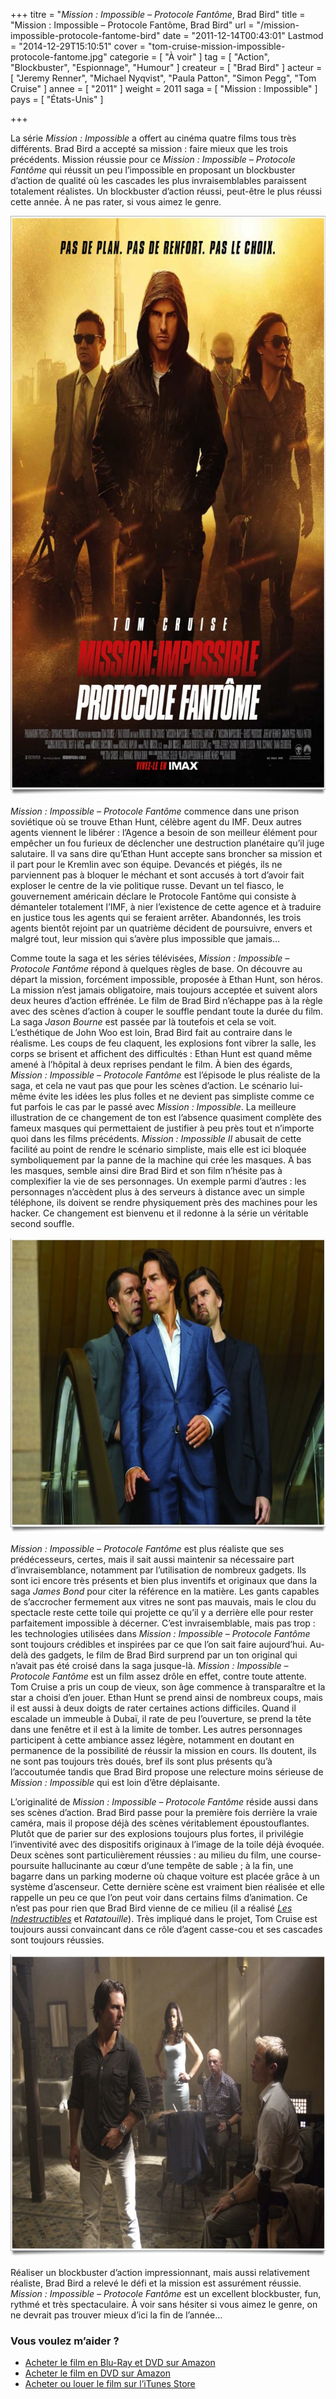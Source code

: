 +++
titre = "<em>Mission : Impossible &#8211; Protocole Fantôme</em>, Brad Bird"
title = "Mission : Impossible &#8211; Protocole Fantôme, Brad Bird"
url = "/mission-impossible-protocole-fantome-bird"
date = "2011-12-14T00:43:01"
Lastmod = "2014-12-29T15:10:51"
cover = "tom-cruise-mission-impossible-protocole-fantome.jpg"
categorie = [ "À voir" ]
tag = [ "Action", "Blockbuster", "Espionnage", "Humour" ]
createur = [ "Brad Bird" ]
acteur = [ "Jeremy Renner", "Michael Nyqvist", "Paula Patton", "Simon Pegg", "Tom Cruise" ]
annee = [ "2011" ]
weight = 2011
saga = [ "Mission : Impossible" ]
pays = [ "États-Unis" ]

+++

<p>La série <em>Mission : Impossible</em> a offert au cinéma quatre films tous très différents. Brad Bird a accepté sa mission : faire mieux que les trois précédents. Mission réussie pour ce <em>Mission : Impossible &#8211; Protocole Fantôme</em> qui réussit un peu l&rsquo;impossible en proposant un blockbuster d&rsquo;action de qualité où les cascades les plus invraisemblables paraissent totalement réalistes. Un blockbuster d&rsquo;action réussi, peut-être le plus réussi cette année. À ne pas rater, si vous aimez le genre.</p>
<a href="http://www.allocine.fr/film/fichefilm_gen_cfilm=147454.html"><img class="aligncenter" style="border-style: initial; border-color: initial; border-width: 0px;" src="mission-impossible-protocole-fantome-bird.jpg" alt="Mission impossible protocole fantome bird" width="690" height="927" border="0" /></a>
<p><em>Mission : Impossible &#8211; Protocole Fantôme</em> commence dans une prison soviétique où se trouve Ethan Hunt, célèbre agent du IMF. Deux autres agents viennent le libérer : l&rsquo;Agence a besoin de son meilleur élément pour empêcher un fou furieux de déclencher une destruction planétaire qu&rsquo;il juge salutaire. Il va sans dire qu&rsquo;Ethan Hunt accepte sans broncher sa mission et il part pour le Kremlin avec son équipe. Devancés et piégés, ils ne parviennent pas à bloquer le méchant et sont accusés à tort d&rsquo;avoir fait exploser le centre de la vie politique russe. Devant un tel fiasco, le gouvernement américain déclare le Protocole Fantôme qui consiste à démanteler totalement l&rsquo;IMF, à nier l&rsquo;existence de cette agence et à traduire en justice tous les agents qui se feraient arrêter. Abandonnés, les trois agents bientôt rejoint par un quatrième décident de poursuivre, envers et malgré tout, leur mission qui s&rsquo;avère plus impossible que jamais…</p>
<p>Comme toute la saga et les séries télévisées, <em>Mission : Impossible &#8211; Protocole Fantôme</em> répond à quelques règles de base. On découvre au départ la mission, forcément impossible, proposée à Ethan Hunt, son héros. La mission n&rsquo;est jamais obligatoire, mais toujours acceptée et suivent alors deux heures d&rsquo;action effrénée. Le film de Brad Bird n&rsquo;échappe pas à la règle avec des scènes d&rsquo;action à couper le souffle pendant toute la durée du film. La saga <em>Jason Bourne</em> est passée par là toutefois et cela se voit. L&rsquo;esthétique de John Woo est loin, Brad Bird fait au contraire dans le réalisme. Les coups de feu claquent, les explosions font vibrer la salle, les corps se brisent et affichent des difficultés : Ethan Hunt est quand même amené à l&rsquo;hôpital à deux reprises pendant le film. À bien des égards, <em>Mission : Impossible &#8211; Protocole Fantôme</em> est l&rsquo;épisode le plus réaliste de la saga, et cela ne vaut pas que pour les scènes d&rsquo;action. Le scénario lui-même évite les idées les plus folles et ne devient pas simpliste comme ce fut parfois le cas par le passé avec <em>Mission : Impossible</em>. La meilleure illustration de ce changement de ton est l&rsquo;absence quasiment complète des fameux masques qui permettaient de justifier à peu près tout et n&rsquo;importe quoi dans les films précédents. <em>Mission : Impossible II</em> abusait de cette facilité au point de rendre le scénario simpliste, mais elle est ici bloquée symboliquement par la panne de la machine qui crée les masques. À bas les masques, semble ainsi dire Brad Bird et son film n&rsquo;hésite pas à complexifier la vie de ses personnages. Un exemple parmi d&rsquo;autres : les personnages n&rsquo;accèdent plus à des serveurs à distance avec un simple téléphone, ils doivent se rendre physiquement près des machines pour les hacker. Ce changement est bienvenu et il redonne à la série un véritable second souffle.</p>
<img class="aligncenter" style="border-style: initial; border-color: initial; border-width: 0px;" src="brad-bird-mission-impossible-procole-fantome.jpg" alt="Brad bird mission impossible procole fantome" width="690" height="472" border="0" />
<p><em>Mission : Impossible &#8211; Protocole Fantôme</em> est plus réaliste que ses prédécesseurs, certes, mais il sait aussi maintenir sa nécessaire part d&rsquo;invraisemblance, notamment par l&rsquo;utilisation de nombreux gadgets. Ils sont ici encore très présents et bien plus inventifs et originaux que dans la saga <em>James Bond</em> pour citer la référence en la matière. Les gants capables de s&rsquo;accrocher fermement aux vitres ne sont pas mauvais, mais le clou du spectacle reste cette toile qui projette ce qu&rsquo;il y a derrière elle pour rester parfaitement impossible à décerner. C&rsquo;est invraisemblable, mais pas trop : les technologies utilisées dans <em>Mission : Impossible &#8211; Protocole Fantôme</em> sont toujours crédibles et inspirées par ce que l&rsquo;on sait faire aujourd&rsquo;hui. Au-delà des gadgets, le film de Brad Bird surprend par un ton original qui n&rsquo;avait pas été croisé dans la saga jusque-là. <em>Mission : Impossible &#8211; Protocole Fantôme</em> est un film assez drôle en effet, contre toute attente. Tom Cruise a pris un coup de vieux, son âge commence à transparaître et la star a choisi d&rsquo;en jouer. Ethan Hunt se prend ainsi de nombreux coups, mais il est aussi à deux doigts de rater certaines actions difficiles. Quand il escalade un immeuble à Dubaï, il rate de peu l&rsquo;ouverture, se prend la tête dans une fenêtre et il est à la limite de tomber. Les autres personnages participent à cette ambiance assez légère, notamment en doutant en permanence de la possibilité de réussir la mission en cours. Ils doutent, ils ne sont pas toujours très doués, bref ils sont plus présents qu&rsquo;à l&rsquo;accoutumée tandis que Brad Bird propose une relecture moins sérieuse de <em>Mission : Impossible</em> qui est loin d&rsquo;être déplaisante.</p>
<p>L&rsquo;originalité de <em>Mission : Impossible &#8211; Protocole Fantôme</em> réside aussi dans ses scènes d&rsquo;action. Brad Bird passe pour la première fois derrière la vraie caméra, mais il propose déjà des scènes véritablement époustouflantes. Plutôt que de parier sur des explosions toujours plus fortes, il privilégie l&rsquo;inventivité avec des dispositifs originaux à l&rsquo;image de la toile déjà évoquée. Deux scènes sont particulièrement réussies : au milieu du film, une course-poursuite hallucinante au cœur d&rsquo;une tempête de sable ; à la fin, une bagarre dans un parking moderne où chaque voiture est placée grâce à un système d&rsquo;ascenseur. Cette dernière scène est vraiment bien réalisée et elle rappelle un peu ce que l&rsquo;on peut voir dans certains films d&rsquo;animation. Ce n&rsquo;est pas pour rien que Brad Bird vienne de ce milieu (il a réalisé <a href="http://voiretmanger.fr/indestructibles-bird/" title="Les Indestructibles, Brad Bird"><em>Les Indestructibles</em></a> et <em>Ratatouille</em>). Très impliqué dans le projet, Tom Cruise est toujours aussi convaincant dans ce rôle d&rsquo;agent casse-cou et ses cascades sont toujours réussies.</p>
<img class="aligncenter" style="border-style: initial; border-color: initial; border-width: 0px;" src="mission-impossible-protocole-fantome.jpg" alt="Mission impossible protocole fantome" width="690" height="484" border="0" />
<p>Réaliser un blockbuster d&rsquo;action impressionnant, mais aussi relativement réaliste, Brad Bird a relevé le défi et la mission est assurément réussie. <em>Mission : Impossible &#8211; Protocole Fantôme</em> est un excellent blockbuster, fun, rythmé et très spectaculaire. À voir sans hésiter si vous aimez le genre, on ne devrait pas trouver mieux d&rsquo;ici la fin de l&rsquo;année…</p>
<div class="amazon">
<h3>Vous voulez m&rsquo;aider ?</h3>
<ul>
<li><a href="http://www.amazon.fr/gp/product/B00754IYCA/ref=as_li_ss_tl?ie=UTF8&#038;tag=leblogdenic07-21&#038;linkCode=as2&#038;camp=1642&#038;creative=19458&#038;creativeASIN=B00754IYCA">Acheter le film en Blu-Ray et DVD sur Amazon</a></li>
<li><a href="http://www.amazon.fr/gp/product/B006L30F4Q/ref=as_li_ss_tl?ie=UTF8&#038;tag=leblogdenic07-21&#038;linkCode=as2&#038;camp=1642&#038;creative=19458&#038;creativeASIN=B006L30F4Q">Acheter le film en DVD sur Amazon</a></li>
<li><a href="http://itunes.apple.com/fr/movie/mission-impossible-protocole/id506479383">Acheter ou louer le film sur l&rsquo;iTunes Store</a></li>
</ul>
</div>

